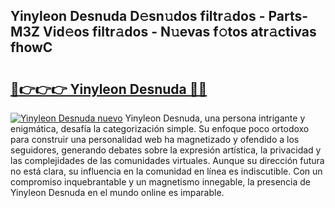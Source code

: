 ## Yinyleon Desnuda D𝚎sn𝚞dos filtr𝚊dos - Parts-M3Z Vid𝚎os filtr𝚊dos - N𝚞evas f𝚘tos atr𝚊ctivas fhowC

# <h2><a href="http://mbe38z7.tromn.icu/?c=Yinyleon+Desnuda">🔗👉👉👉 Yinyleon Desnuda 🔗🔗</a></h2>

[![Yinyleon Desnuda nuevo](https://i.imgur.com/pEAQMta.gif)](http://mbe38z7.tromn.icu/?c=Yinyleon+Desnuda)
Yinyleon Desnuda, una persona intrigante y enigmática, desafía la categorización simple. Su enfoque poco ortodoxo para construir una personalidad web ha magnetizado y ofendido a los seguidores, generando debates sobre la expresión artística, la privacidad y las complejidades de las comunidades virtuales. Aunque su dirección futura no está clara, su influencia en la comunidad en línea es indiscutible. Con un compromiso inquebrantable y un magnetismo innegable, la presencia de Yinyleon Desnuda en el mundo online es imparable.
